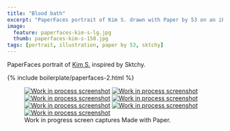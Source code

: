```yaml
---
title: "Blood bath"
excerpt: "PaperFaces portrait of Kim S. drawn with Paper by 53 on an iPad."
image: 
  feature: paperfaces-kim-s-lg.jpg
  thumb: paperfaces-kim-s-150.jpg
tags: [portrait, illustration, paper by 53, sktchy]
---
```


PaperFaces portrait of [Kim S.](http://sktchy.com/czir6c) inspired by Sktchy.

{% include boilerplate/paperfaces-2.html %}

<figure class="third">
  <a href="{{ site.url }}/images/paperfaces-kim-s-process-1-lg.jpg"><img src="{{ site.url }}/images/paperfaces-kim-s-process-1-600.jpg" alt="Work in process screenshot"></a>
  <a href="{{ site.url }}/images/paperfaces-kim-s-process-2-lg.jpg"><img src="{{ site.url }}/images/paperfaces-kim-s-process-2-600.jpg" alt="Work in process screenshot"></a>
  <a href="{{ site.url }}/images/paperfaces-kim-s-process-3-lg.jpg"><img src="{{ site.url }}/images/paperfaces-kim-s-process-3-600.jpg" alt="Work in process screenshot"></a>
  <a href="{{ site.url }}/images/paperfaces-kim-s-process-4-lg.jpg"><img src="{{ site.url }}/images/paperfaces-kim-s-process-4-600.jpg" alt="Work in process screenshot"></a>
  <a href="{{ site.url }}/images/paperfaces-kim-s-process-5-lg.jpg"><img src="{{ site.url }}/images/paperfaces-kim-s-process-5-600.jpg" alt="Work in process screenshot"></a>
  <a href="{{ site.url }}/images/paperfaces-kim-s-process-6-lg.jpg"><img src="{{ site.url }}/images/paperfaces-kim-s-process-6-600.jpg" alt="Work in process screenshot"></a>
  <a href="{{ site.url }}/images/paperfaces-kim-s-process-7-lg.jpg"><img src="{{ site.url }}/images/paperfaces-kim-s-process-7-600.jpg" alt="Work in process screenshot"></a>
  <figcaption>Work in progress screen captures Made with Paper.</figcaption>
</figure>